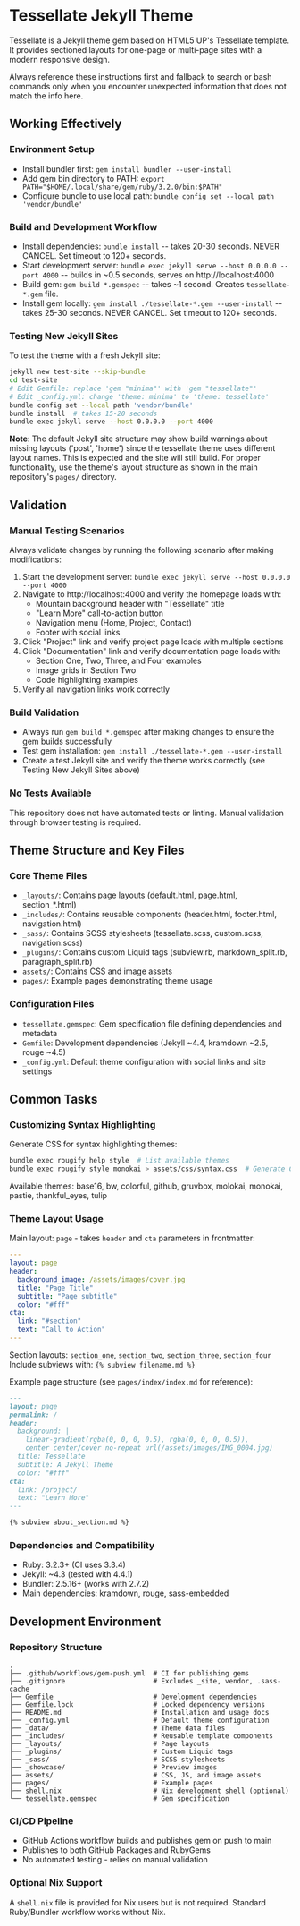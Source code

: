 # Tessellate Jekyll Theme

Tessellate is a Jekyll theme gem based on HTML5 UP's Tessellate template. It provides sectioned layouts for one-page or multi-page sites with a modern responsive design.

Always reference these instructions first and fallback to search or bash commands only when you encounter unexpected information that does not match the info here.

## Working Effectively

### Environment Setup
- Install bundler first: `gem install bundler --user-install`
- Add gem bin directory to PATH: `export PATH="$HOME/.local/share/gem/ruby/3.2.0/bin:$PATH"`
- Configure bundle to use local path: `bundle config set --local path 'vendor/bundle'`

### Build and Development Workflow
- Install dependencies: `bundle install` -- takes 20-30 seconds. NEVER CANCEL. Set timeout to 120+ seconds.
- Start development server: `bundle exec jekyll serve --host 0.0.0.0 --port 4000` -- builds in ~0.5 seconds, serves on http://localhost:4000
- Build gem: `gem build *.gemspec` -- takes ~1 second. Creates `tessellate-*.gem` file.
- Install gem locally: `gem install ./tessellate-*.gem --user-install` -- takes 25-30 seconds. NEVER CANCEL. Set timeout to 120+ seconds.

### Testing New Jekyll Sites
To test the theme with a fresh Jekyll site:
```bash
jekyll new test-site --skip-bundle
cd test-site
# Edit Gemfile: replace 'gem "minima"' with 'gem "tessellate"'
# Edit _config.yml: change 'theme: minima' to 'theme: tessellate'
bundle config set --local path 'vendor/bundle'
bundle install  # takes 15-20 seconds
bundle exec jekyll serve --host 0.0.0.0 --port 4000
```

**Note**: The default Jekyll site structure may show build warnings about missing layouts ('post', 'home') since the tessellate theme uses different layout names. This is expected and the site will still build. For proper functionality, use the theme's layout structure as shown in the main repository's `pages/` directory.

## Validation

### Manual Testing Scenarios
Always validate changes by running the following scenario after making modifications:
1. Start the development server: `bundle exec jekyll serve --host 0.0.0.0 --port 4000`
2. Navigate to http://localhost:4000 and verify the homepage loads with:
   - Mountain background header with "Tessellate" title
   - "Learn More" call-to-action button
   - Navigation menu (Home, Project, Contact)
   - Footer with social links
3. Click "Project" link and verify project page loads with multiple sections
4. Click "Documentation" link and verify documentation page loads with:
   - Section One, Two, Three, and Four examples
   - Image grids in Section Two
   - Code highlighting examples
5. Verify all navigation links work correctly

### Build Validation
- Always run `gem build *.gemspec` after making changes to ensure the gem builds successfully
- Test gem installation: `gem install ./tessellate-*.gem --user-install`
- Create a test Jekyll site and verify the theme works correctly (see Testing New Jekyll Sites above)

### No Tests Available
This repository does not have automated tests or linting. Manual validation through browser testing is required.

## Theme Structure and Key Files

### Core Theme Files
- `_layouts/`: Contains page layouts (default.html, page.html, section_*.html)
- `_includes/`: Contains reusable components (header.html, footer.html, navigation.html)
- `_sass/`: Contains SCSS stylesheets (tessellate.scss, custom.scss, navigation.scss)
- `_plugins/`: Contains custom Liquid tags (subview.rb, markdown_split.rb, paragraph_split.rb)
- `assets/`: Contains CSS and image assets
- `pages/`: Example pages demonstrating theme usage

### Configuration Files
- `tessellate.gemspec`: Gem specification file defining dependencies and metadata
- `Gemfile`: Development dependencies (Jekyll ~4.4, kramdown ~2.5, rouge ~4.5)
- `_config.yml`: Default theme configuration with social links and site settings

## Common Tasks

### Customizing Syntax Highlighting
Generate CSS for syntax highlighting themes:
```bash
bundle exec rougify help style  # List available themes
bundle exec rougify style monokai > assets/css/syntax.css  # Generate CSS
```

Available themes: base16, bw, colorful, github, gruvbox, molokai, monokai, pastie, thankful_eyes, tulip

### Theme Layout Usage
Main layout: `page` - takes `header` and `cta` parameters in frontmatter:
```yaml
---
layout: page
header:
  background_image: /assets/images/cover.jpg
  title: "Page Title"
  subtitle: "Page subtitle"
  color: "#fff"
cta:
  link: "#section"
  text: "Call to Action"
---
```

Section layouts: `section_one`, `section_two`, `section_three`, `section_four`
Include subviews with: `{% subview filename.md %}`

Example page structure (see `pages/index/index.md` for reference):
```markdown
---
layout: page
permalink: /
header:
  background: |
    linear-gradient(rgba(0, 0, 0, 0.5), rgba(0, 0, 0, 0.5)),
    center center/cover no-repeat url(/assets/images/IMG_0004.jpg)
  title: Tessellate
  subtitle: A Jekyll Theme
  color: "#fff"
cta:
  link: /project/
  text: "Learn More"
---

{% subview about_section.md %}
```

### Dependencies and Compatibility
- Ruby: 3.2.3+ (CI uses 3.3.4)
- Jekyll: ~4.3 (tested with 4.4.1)
- Bundler: 2.5.16+ (works with 2.7.2)
- Main dependencies: kramdown, rouge, sass-embedded

## Development Environment

### Repository Structure
```
.
├── .github/workflows/gem-push.yml  # CI for publishing gems
├── .gitignore                      # Excludes _site, vendor, .sass-cache
├── Gemfile                         # Development dependencies
├── Gemfile.lock                    # Locked dependency versions
├── README.md                       # Installation and usage docs
├── _config.yml                     # Default theme configuration
├── _data/                          # Theme data files
├── _includes/                      # Reusable template components
├── _layouts/                       # Page layouts
├── _plugins/                       # Custom Liquid tags
├── _sass/                          # SCSS stylesheets
├── _showcase/                      # Preview images
├── assets/                         # CSS, JS, and image assets
├── pages/                          # Example pages
├── shell.nix                       # Nix development shell (optional)
└── tessellate.gemspec              # Gem specification
```

### CI/CD Pipeline
- GitHub Actions workflow builds and publishes gem on push to main
- Publishes to both GitHub Packages and RubyGems
- No automated testing - relies on manual validation

### Optional Nix Support
A `shell.nix` file is provided for Nix users but is not required. Standard Ruby/Bundler workflow works without Nix.